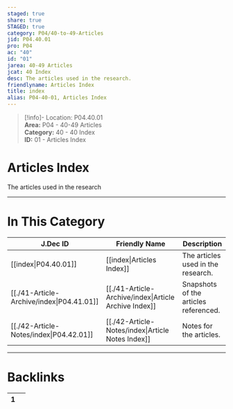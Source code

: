 ```yaml
---  
staged: true  
share: true  
STAGED: true  
category: P04/40-to-49-Articles  
jid: P04.40.01  
pro: P04  
ac: "40"  
id: "01"  
jarea: 40-49 Articles  
jcat: 40 Index  
desc: The articles used in the research.  
friendlyname: Articles Index  
title: index  
alias: P04-40-01, Articles Index  
---  
```

  
>[!info]- Location: P04.40.01  
>**Area:** P04 - 40-49 Articles  
>**Category:** 40 - 40 Index  
>**ID:** 01 - Articles Index  
  
# Articles Index  
  
The articles used in the research  
  
  
  
---  
# In This Category  
  
| J.Dec ID                                                                                    | Friendly Name                                                                                           | Description                           |  
| ------------------------------------------------------------------------------------------- | ------------------------------------------------------------------------------------------------------- | ------------------------------------- |  
| [[index\|P04.40.01]]                    | [[index\|Articles Index]]                           | The articles used in the research.    |  
| [[./41-Article-Archive/index\|P04.41.01]] | [[./41-Article-Archive/index\|Article Archive Index]] | Snapshots of the articles referenced. |  
| [[./42-Article-Notes/index\|P04.42.01]]   | [[./42-Article-Notes/index\|Article Notes Index]]     | Notes for the articles.               |  
  
  
---  
# Backlinks  
<div><table class="dataview table-view-table"><thead class="table-view-thead"><tr class="table-view-tr-header"><th class="table-view-th"><span></span><span class="dataview small-text">1</span></th><th class="table-view-th"><span></span></th></tr></thead><tbody class="table-view-tbody"></tbody></table></div>
